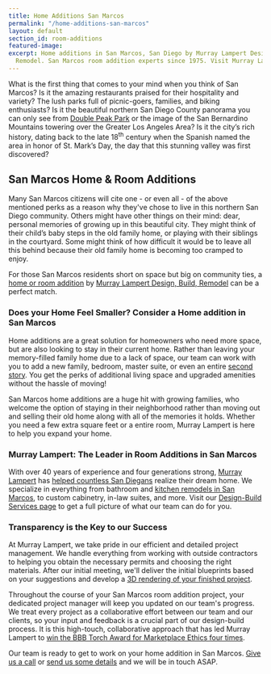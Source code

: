 ```yaml
---
title: Home Additions San Marcos
permalink: "/home-additions-san-marcos"
layout: default
section_id: room-additions
featured-image:
excerpt: Home additions in San Marcos, San Diego by Murray Lampert Design, Build,
  Remodel. San Marcos room addition experts since 1975. Visit Murray Lampert today!
---
```


What is the first thing that comes to your mind when you think of San Marcos? Is it the amazing restaurants praised for their hospitality and variety? The lush parks full of picnic-goers, families, and biking enthusiasts? Is it the beautiful northern San Diego County panorama you can only see from [Double Peak Park](https://modernhiker.com/hike/double-peak/) or the image of the San Bernardino Mountains towering over the Greater Los Angeles Area? Is it the city’s rich history, dating back to the late 18<sup>th</sup> century when the Spanish named the area in honor of St. Mark’s Day, the day that this stunning valley was first discovered?

## San Marcos Home & Room Additions

Many San Marcos citizens will cite one - or even all - of the above mentioned perks as a reason why they've chose to live in this northern San Diego community. Others might have other things on their mind: dear, personal memories of growing up in this beautiful city. They might think of their child’s baby steps in the old family home, or playing with their siblings in the courtyard. Some might think of how difficult it would be to leave all this behind because their old family home is becoming too cramped to enjoy.

For those San Marcos residents short on space but big on community ties, a [home or room addition](/san-diego-room-additions) by [Murray Lampert Design, Build, Remodel](/) can be a perfect match.

### Does your Home Feel Smaller? Consider a Home addition in San Marcos

Home additions are a great solution for homeowners who need more space, but are also looking to stay in their current home. Rather than leaving your memory-filled family home due to a lack of space, our team can work with you to add a new family, bedroom, master suite, or even an entire [second story](/san-diego-second-story-addition). You get the perks of additional living space and upgraded amenities without the hassle of moving!

San Marcos home additions are a huge hit with growing families, who welcome the option of staying in their neighborhood rather than moving out and selling their old home along with all of the memories it holds. Whether you need a few extra square feet or a entire room, Murray Lampert is here to help you expand your home.

### Murray Lampert: The Leader in Room Additions in San Marcos

With over 40 years of experience and four generations strong, [Murray Lampert](/about-murray-lampert-design-build-remodel) has [helped countless San Diegans](/testimonials) realize their dream home. We specialize in everything from bathroom and [kitchen remodels in San Marcos](/kitchen-remodel-san-marcos), to custom cabinetry, in-law suites, and more. Visit our [Design-Build Services page](/design-build-services-san-diego) to get a full picture of what our team can do for you.

### Transparency is the Key to our Success

At Murray Lampert, we take pride in our efficient and detailed project management. We handle everything from working with outside contractors to helping you obtain the necessary permits and choosing the right materials. After our initial meeting, we'll deliver the initial blueprints based on your suggestions and develop a [3D rendering of your finished project](/3d-architectural-rendering-services).

Throughout the course of your San Marcos room addition project, your dedicated project manager will keep you updated on our team's progress. We treat every project as a collaborative effort between our team and our clients, so your input and feedback is a crucial part of our design-build process. It is this high-touch, collaborative approach that has led Murray Lampert to [win the BBB Torch Award for Marketplace Ethics four times](/another-better-business-bureau-torch-award).

Our team is ready to get to work on your home addition in San Marcos. [Give us a call](tel:+6192859222) or [send us some details](#quick-contact) and we will be in touch ASAP.
